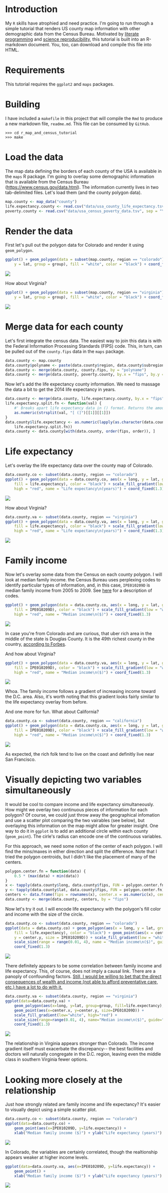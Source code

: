 Introduction
============

My `R` skills have atrophied and need practice. I'm going to run through a simple tutorial that renders US county map information with other demographic data from the Census Bureau. Motivated by [literate programming](https://en.wikipedia.org/wiki/Literate_programming) and [science reproducibility](http://kbroman.org/knitr_knutshell/pages/reproducible.html), this tutorial is built into an R-markdown document. You, too, can download and compile this file into HTML.

Requirements
============

This tutorial requires the `ggplot2` and `maps` packages.

Building
========

I have included a `makefile` in this project that will compile the `Rmd` to produce a new markdown file, `readme.md`. This file can be consumed by `GitHub`.

    >>> cd r_map_and_census_tutorial
    >>> make

Load the data
=============

The map data defining the borders of each county of the USA is available in the `maps` R package. I'm going to overlay some demographic information that is available from the Census Bureau (<https://www.census.gov/data.html>). The information currently lives in two tab-delimited files. Let's load them (and the county polygon data).

``` r
map.county <- map_data("county")
life.expectancy.county <- read.csv("data/usa_county_life_expectancy.tsv", sep = "\t")
poverty.county <- read.csv("data/usa_census_poverty_data.tsv", sep = "\t")
```

Render the data
===============

First let's pull out the polygon data for Colorado and render it using `geom_polygon`.

``` r
ggplot() + geom_polygon(data = subset(map.county, region == "colorado"), aes(x = long, 
    y = lat, group = group), fill = "white", color = "black") + coord_fixed(1.3)
```

![](readme_files/figure-markdown_github/unnamed-chunk-3-1.png)

How about Virginia?

``` r
ggplot() + geom_polygon(data = subset(map.county, region == "virginia"), aes(x = long, 
    y = lat, group = group), fill = "white", color = "black") + coord_fixed(1.3)
```

![](readme_files/figure-markdown_github/unnamed-chunk-4-1.png)

Merge data for each county
==========================

Let's first integrate the census data. The easiest way to join this data is with the Federal Information Processing Standards (FIPS) code. This, in turn, can be pulled out of the `county.fips` data in the `maps` package.

``` r
data.county <- map.county
data.county$polyname <- paste(data.county$region, data.county$subregion, sep = ",")
data.county <- merge(data.county, county.fips, by = "polyname")
data.county <- merge(data.county, poverty.county, by.x = "fips", by.y = "STCOU")
```

Now let's add the life expectancy county information. We need to massage the data a bit to get the 2014 life expectancy in years.

``` r
data.county <- merge(data.county, life.expectancy.county, by.x = "fips", by.y = "FIPS")
life.expectancy.split.fn <- function(val) {
    #' Breaks apart life expectancy data in () format. Returns the amount in years (as int).
    as.numeric(strsplit(val, "[ (]")[[1]][[1]])
}
data.county$life.expectancy <- as.numeric(lapply(as.character(data.county$Life.expectancy..2014.), 
    life.expectancy.split.fn))
data.county <- data.county[with(data.county, order(fips, order)), ]
```

Life expectancy
===============

Let's overlay the life expectancy data over the county map of Colorado.

``` r
data.county.co <- subset(data.county, region == "colorado")
ggplot() + geom_polygon(data = data.county.co, aes(x = long, y = lat, group = group, 
    fill = life.expectancy), color = "black") + scale_fill_gradient(low = "white", 
    high = "red", name = "Life expectancy\n(years)") + coord_fixed(1.3)
```

![](readme_files/figure-markdown_github/unnamed-chunk-7-1.png)

How about Virginia?

``` r
data.county.va <- subset(data.county, region == "virginia")
ggplot() + geom_polygon(data = data.county.va, aes(x = long, y = lat, group = group, 
    fill = life.expectancy), color = "black") + scale_fill_gradient(low = "white", 
    high = "red", name = "Life expectancy\n(years)") + coord_fixed(1.3)
```

![](readme_files/figure-markdown_github/unnamed-chunk-8-1.png)

Family income
=============

Now let's overlay some data from the Census on each county polygon. I will look at median family income. the Census Bureau uses perplexing codes to identify particular types of information, and, in this case, `IPE010209D` is median family income from 2005 to 2009. See [here](https://www.google.com/url?sa=t&rct=j&q=&esrc=s&source=web&cd=1&cad=rja&uact=8&ved=0ahUKEwjj-amL7vDVAhVosVQKHdPaBZoQFggoMAA&url=https%3A%2F%2Fwww2.census.gov%2Fprod2%2Fstatcomp%2Fusac%2Fexcel%2FMastdata.xls&usg=AFQjCNHC1_72lon8BFGirHvp2iynhgvMgQ) for a description of codes.

``` r
ggplot() + geom_polygon(data = data.county.co, aes(x = long, y = lat, group = group, 
    fill = IPE010209D), color = "black") + scale_fill_gradient(low = "white", 
    high = "red", name = "Median income\n($)") + coord_fixed(1.3)
```

![](readme_files/figure-markdown_github/unnamed-chunk-9-1.png)

In case you're from Colorado and are curious, that uber rich area in the middle of the state is Douglas County. It is the 49th richest county in the country, [according to Forbes](https://www.forbes.com/pictures/mdg45gkhk/douglas-county-colorado/#49c1030d4b2b).

And how about Virginia?

``` r
ggplot() + geom_polygon(data = data.county.va, aes(x = long, y = lat, group = group, 
    fill = IPE010209D), color = "black") + scale_fill_gradient(low = "white", 
    high = "red", name = "Median income\n($)") + coord_fixed(1.3)
```

![](readme_files/figure-markdown_github/unnamed-chunk-10-1.png)

Whoa. The family income follows a gradient of increasing income toward the D.C. area. Also, it's worth noting that this gradient looks fairly similar to the life expectancy overlay from before.

And one more for fun. What about California?

``` r
data.county.ca <- subset(data.county, region == "california")
ggplot() + geom_polygon(data = data.county.ca, aes(x = long, y = lat, group = group, 
    fill = IPE010209D), color = "black") + scale_fill_gradient(low = "white", 
    high = "red", name = "Median income\n($)") + coord_fixed(1.3)
```

![](readme_files/figure-markdown_github/unnamed-chunk-11-1.png)

As expected, the rich folk tend to live on the coast and definitly live near San Francisco.

Visually depicting two variables simultaneously
===============================================

It would be cool to compare income and life expectancy simultaneously. How might we overlay two continuous pieces of information for each polygon? Of course, we could just throw away the geographical infomation and use a scatter plot comparing the two vairables (see below), but overlaying this information on the map might allow for greater insight. One way to do it in `ggplot` is to add an additional circle within each county (`geom_point`). The cirle's radius can encode one of the continuous variables.

For this approach, we need some notion of the center of each polygon. I will find the mins/maxes in either direction and split the difference. Note that I tried the polygon centroids, but I didn't like the placement of many of the centers.

``` r
polygon.center.fn = function(data) {
    0.5 * (max(data) + min(data))
}
x <- tapply(data.county$long, data.county$fips, FUN = polygon.center.fn)
y <- tapply(data.county$lat, data.county$fips, FUN = polygon.center.fn)
centers <- data.frame(fips = rownames(x), center.x = as.numeric(x), center.y = as.numeric(y))
data.county <- merge(data.county, centers, by = "fips")
```

Now let's try it out. I will encode life expectancy with the polygon's fill color and income with the size of the circle.

``` r
data.county.co <- subset(data.county, region == "colorado")
ggplot(data = data.county.co) + geom_polygon(aes(x = long, y = lat, group = group, 
    fill = life.expectancy), color = "black") + geom_point(aes(x = center.x, 
    y = center.y, size = IPE010209D)) + scale_fill_gradient(low = "white", high = "red") + 
    scale_size(range = range(0.01, 4), name = "Median income\n($)", guide = "legend") + 
    coord_fixed(1.3)
```

![](readme_files/figure-markdown_github/unnamed-chunk-13-1.png)

There definitely appears to be some correlation between family income and life expectancy. This, of course, does not imply a causal link. There are a panoply of confounding factors. [Still, I would be willing to bet that the direct consequences of wealth and income (not able to afford preventative care, etc.) have a lot to do with it.](https://www.washingtonpost.com/news/wonk/wp/2015/09/18/the-government-is-spending-more-to-help-rich-seniors-than-poor-ones/?utm_term=.f63aa83c9410)

``` r
data.county.va <- subset(data.county, region == "virginia")
ggplot(data=data.county.va) +
    geom_polygon(aes(x=long, y=lat, group=group, fill=life.expectancy), color="black") +
    geom_point(aes(x=center.x, y=center.y, size=IPE010209D)) +
    scale_fill_gradient(low="white", high="red") +
    scale_size(range=range(0.01, 4), name="Median income\n($)", guide="legend") +
    coord_fixed(1.3)    
```

![](readme_files/figure-markdown_github/unnamed-chunk-14-1.png)

The relationship in Virginia appears stronger than Colorado. The income gradient itself must exacerbate the discrepancy-- the best facilities and doctors will naturally congregate in the D.C. region, leaving even the middle class in southern Virginia fewer options.

Looking more closely at the relationship
========================================

Just how strongly related are family income and life expectancy? It's easier to visually depict using a simple scatter plot.

``` r
data.county.co <- subset(data.county, region == "colorado")
ggplot(data=data.county.co) +
    geom_point(aes(x=IPE010209D, y=life.expectancy)) +
    xlab("Median family income ($)") + ylab("Life expectancy (years)")
```

![](readme_files/figure-markdown_github/unnamed-chunk-15-1.png)

In Colorado, the variables are certainly correlated, though the realtionship appears weaker at higher income levels.

``` r
ggplot(data=data.county.va, aes(x=IPE010209D, y=life.expectancy)) +
    geom_point() +
    xlab("Median family income ($)") + ylab("Life expectancy (years)")
```

![](readme_files/figure-markdown_github/unnamed-chunk-16-1.png)
